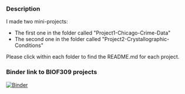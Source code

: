 ### Description
I made two mini-projects:
- The first one in the folder called "Project1-Chicago-Crime-Data"
- The second one in the folder called "Project2-Crystallographic-Conditions"

Please click within each folder to find the README.md for each project.

### Binder link to BIOF309 projects

[![Binder](https://mybinder.org/badge_logo.svg)](https://mybinder.org/v2/gh/biof309/spring2019-solo-project-shuzhang96/master)

